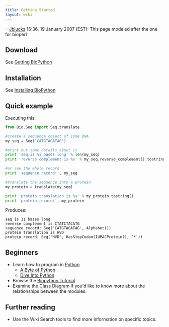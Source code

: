 ```yaml
---
title: Getting Started
layout: wiki
---
```


--[Jblucks](User:Jblucks "wikilink") 16:36, 19 January 2007 (EST): This
page modeled after the one for bioperl

Download
--------

See [Getting BioPython](Download "wikilink")

Installation
------------

See [Installing
BioPython](http://biopython.org/DIST/docs/install/Installation.html)

Quick example
-------------

Executing this:

``` python
from Bio.Seq import Seq,translate

#create a sequence object of some DNA
my_seq = Seq('CATGTAGATAG')

#print out some details about it
print 'seq is %i bases long' % len(my_seq)
print 'reverse complement is %s' % my_seq.reverse_complement().tostring()

#or see the whole record
print 'sequence record:', my_seq

#translate the sequence into a protein
my_protein = translate(my_seq)

print 'protein translation is %s' % my_protein.tostring()
print 'protein record:', my_protein
```

Produces:

    seq is 11 bases long
    reverse complement is CTATCTACATG
    sequence record: Seq('CATGTAGATAG', Alphabet())
    protein translation is HVD
    protein record: Seq('HVD', HasStopCodon(IUPACProtein(), '*'))

Beginners
---------

-   Learn how to program in [Python](http://www.python.org)
    -   [A Byte of
        Python](http://swaroopch.info/text/Byte_of_Python:Main_Page)
    -   [Dive Into Python](http://www.diveintopython.org/toc/index.html)
-   Browse the [Biopython
    Tutorial](http://biopython.org/DIST/docs/tutorial/Tutorial.html)
-   Examine the [Class
    Diagram](http://biopython.org/DIST/docs/api/public/trees.html) if
    you'd like to know more about the relationships between the modules.

Further reading
---------------

-   Use the Wiki Search tools to find more information on
    specific topics.

